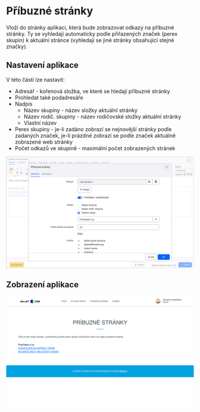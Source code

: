 # Příbuzné stránky

Vloží do stránky aplikaci, která bude zobrazovat odkazy na příbuzné stránky. Ty se vyhledají automaticky podle přiřazených značek (perex skupin) k aktuální stránce (vyhledají se jiné stránky obsahující stejné značky).

## Nastavení aplikace

V této části lze nastavit:
- Adresář - kořenová složka, ve které se hledají příbuzné stránky
- Prohledat také podadresáře
- Nadpis
  - Název skupiny - název složky aktuální stránky
  - Název rodič. skupiny - název rodičovské složky aktuální stránky
  - Vlastní název
- Perex skupiny - je-li zadáno zobrazí se nejnovější stránky podle zadaných značek, je-li prázdné zobrazí se podle značek aktuálně zobrazené web stránky
- Počet odkazů ve skupině - maximální počet zobrazených stránek

![](editor.png)

## Zobrazení aplikace

![](related-pages.png)

